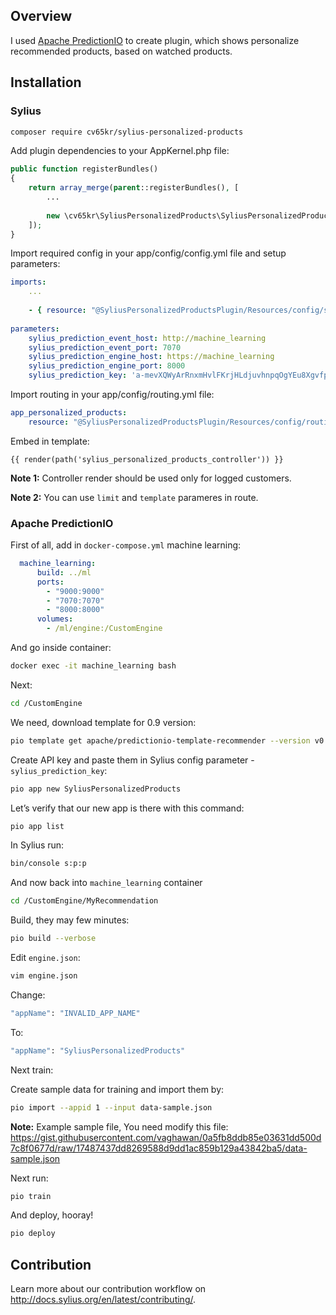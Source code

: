 ## Overview

I used [Apache PredictionIO](http://predictionio.apache.org/index.html) to create plugin, which shows personalize recommended products, based on watched products.

## Installation 

### Sylius

```bash
composer require cv65kr/sylius-personalized-products
```

Add plugin dependencies to your AppKernel.php file:
```php
public function registerBundles()
{
    return array_merge(parent::registerBundles(), [
        ...
        
        new \cv65kr\SyliusPersonalizedProducts\SyliusPersonalizedProductsPlugin(),
    ]);
}
```

Import required config in your app/config/config.yml file and setup parameters:
```yaml
imports:
    ...
    
    - { resource: "@SyliusPersonalizedProductsPlugin/Resources/config/services.yml" }
    
parameters:
    sylius_prediction_event_host: http://machine_learning
    sylius_prediction_event_port: 7070
    sylius_prediction_engine_host: https://machine_learning
    sylius_prediction_engine_port: 8000
    sylius_prediction_key: 'a-mevXQWyArRnxmHvlFKrjHLdjuvhnpqOgYEu8XgvfpLW0RTuPl_wUUQo3ZWQa5F'
```

Import routing in your app/config/routing.yml file:
```yaml
app_personalized_products:
    resource: "@SyliusPersonalizedProductsPlugin/Resources/config/routing.yml"
```

Embed in template:
```twig
{{ render(path('sylius_personalized_products_controller')) }}
```

**Note 1:** Controller render should be used only for logged customers.

**Note 2:** You can use `limit` and `template` parameres in route.


### Apache PredictionIO

First of all, add in `docker-compose.yml` machine learning:
```yaml
  machine_learning:
      build: ../ml
      ports:
        - "9000:9000"
        - "7070:7070"
        - "8000:8000"
      volumes:
        - /ml/engine:/CustomEngine
``` 

And go inside container:
```bash
docker exec -it machine_learning bash
```

Next:
```bash
cd /CustomEngine
```

We need, download template for 0.9 version:
```bash
pio template get apache/predictionio-template-recommender --version v0.3.2 MyRecommendation
```

Create API key and paste them in Sylius config parameter - `sylius_prediction_key`:
```bash
pio app new SyliusPersonalizedProducts
```

Let’s verify that our new app is there with this command:
```bash
pio app list
```

In Sylius run:
```bash
bin/console s:p:p
```

And now back into `machine_learning` container
```bash
cd /CustomEngine/MyRecommendation
```

Build, they may few minutes:
```bash
pio build --verbose
```

Edit `engine.json`:
```bash
vim engine.json
```

Change:
```bash
"appName": "INVALID_APP_NAME"
```

To:
```bash
"appName": "SyliusPersonalizedProducts"
```

Next train:

Create sample data for training and import them by:
```bash
pio import --appid 1 --input data-sample.json
```

**Note:** Example sample file, You need modify this file: https://gist.githubusercontent.com/vaghawan/0a5fb8ddb85e03631dd500d7c8f0677d/raw/17487437dd8269588d9dd1ac859b129a43842ba5/data-sample.json

Next run:
```bash
pio train
```

And deploy, hooray!
```bash
pio deploy
```

## Contribution

Learn more about our contribution workflow on http://docs.sylius.org/en/latest/contributing/.